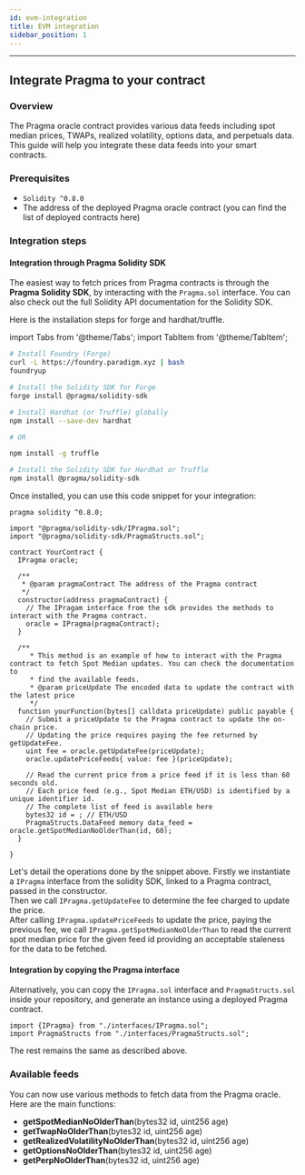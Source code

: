 ```yaml
---
id: evm-integration
title: EVM integration
sidebar_position: 1
---
```


---

## Integrate Pragma to your contract

### Overview

The Pragma oracle contract provides various data feeds including spot median prices, TWAPs, realized volatility, options data, and perpetuals data. This guide will help you integrate these data feeds into your smart contracts.

### Prerequisites

 - `Solidity ^0.8.0`
 - The address of the deployed Pragma oracle contract (you can find the list of deployed contracts here)

### Integration steps

#### Integration through Pragma Solidity SDK

The easiest way to fetch prices from Pragma contracts is through the **Pragma Solidity SDK**, by interacting with the `Pragma.sol` interface.
You can also check out the full Solidity API documentation for the Solidity SDK.

Here is the installation steps for forge and hardhat/truffle.

import Tabs from '@theme/Tabs';
import TabItem from '@theme/TabItem';

<Tabs>
  <TabItem value="forge" label="Forge">

  ```bash
  # Install Foundry (Forge)
  curl -L https://foundry.paradigm.xyz | bash
  foundryup

  # Install the Solidity SDK for Forge
  forge install @pragma/solidity-sdk
  ```

  </TabItem>
  
  <TabItem value="hardhat-truffle" label="Hardhat/Truffle">

  ```bash
  # Install Hardhat (or Truffle) globally
  npm install --save-dev hardhat

  # OR

  npm install -g truffle

  # Install the Solidity SDK for Hardhat or Truffle
  npm install @pragma/solidity-sdk
  ```

  </TabItem>
</Tabs>


Once installed, you can use this code snippet for your integration: 
```solidity
pragma solidity ^0.8.0;
 
import "@pragma/solidity-sdk/IPragma.sol";
import "@pragma/solidity-sdk/PragmaStructs.sol";
 
contract YourContract {
  IPragma oracle;
 
  /**
   * @param pragmaContract The address of the Pragma contract
   */
  constructor(address pragmaContract) {
    // The IPragam interface from the sdk provides the methods to interact with the Pragma contract.
    oracle = IPragma(pragmaContract);
  }
 
  /**
     * This method is an example of how to interact with the Pragma contract to fetch Spot Median updates. You can check the documentation to 
     * find the available feeds.
     * @param priceUpdate The encoded data to update the contract with the latest price
     */
  function yourFunction(bytes[] calldata priceUpdate) public payable {
    // Submit a priceUpdate to the Pragma contract to update the on-chain price.
    // Updating the price requires paying the fee returned by getUpdateFee.
    uint fee = oracle.getUpdateFee(priceUpdate);
    oracle.updatePriceFeeds{ value: fee }(priceUpdate);
 
    // Read the current price from a price feed if it is less than 60 seconds old.
    // Each price feed (e.g., Spot Median ETH/USD) is identified by a unique identifier id.
    // The complete list of feed is available here
    bytes32 id = ; // ETH/USD
    PragmaStructs.DataFeed memory data_feed = oracle.getSpotMedianNoOlderThan(id, 60);
  }

}

```
Let's detail the operations done by the snippet above.
Firstly we instantiate a `IPragma` interface from the solidity SDK, linked to a Pragma contract, passed in the constructor.  
Then we call `IPragma.getUpdateFee` to determine the fee charged to update the price.  
After calling `IPragma.updatePriceFeeds` to update the price, paying the previous fee,  we call `IPragma.getSpotMedianNoOlderThan` to read the current spot median price for the given feed id providing an acceptable staleness for the data to be fetched. 


#### Integration by copying the Pragma interface

Alternatively, you can copy the `IPragma.sol` interface  and `PragmaStructs.sol` inside your repository, and generate an instance using a deployed Pragma contract.

```solidity
import {IPragma} from "./interfaces/IPragma.sol";
import PragmaStructs from "./interfaces/PragmaStructs.sol";
```

The rest remains the same as described above.



### Available feeds

You can now use various methods to fetch data from the Pragma oracle. Here are the main functions:

-  **getSpotMedianNoOlderThan**(bytes32 id, uint256 age)
-  **getTwapNoOlderThan**(bytes32 id, uint256 age)
-  **getRealizedVolatilityNoOlderThan**(bytes32 id, uint256 age)
-  **getOptionsNoOlderThan**(bytes32 id, uint256 age)
-  **getPerpNoOlderThan**(bytes32 id, uint256 age)

